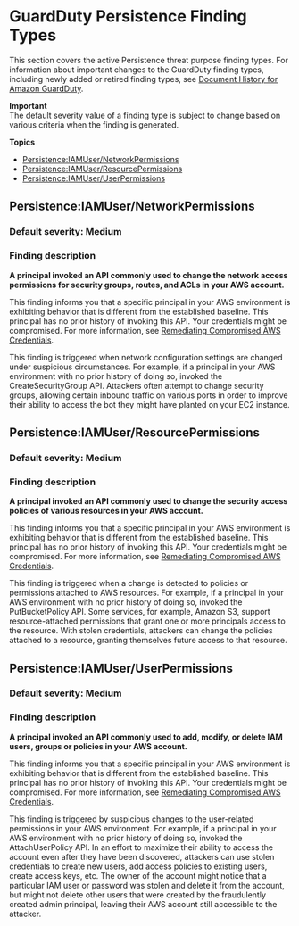 # GuardDuty Persistence Finding Types<a name="guardduty_persistence"></a>

This section covers the active Persistence threat purpose finding types\. For information about important changes to the GuardDuty finding types, including newly added or retired finding types, see [Document History for Amazon GuardDuty](doc-history.md)\. 

**Important**  
The default severity value of a finding type is subject to change based on various criteria when the finding is generated\.

**Topics**
+ [Persistence:IAMUser/NetworkPermissions](#persistence1)
+ [Persistence:IAMUser/ResourcePermissions](#persistence2)
+ [Persistence:IAMUser/UserPermissions](#persistence3)

## Persistence:IAMUser/NetworkPermissions<a name="persistence1"></a>

### Default severity: Medium<a name="persistence1_severity"></a>

### Finding description<a name="persistence1_description"></a>

**A principal invoked an API commonly used to change the network access permissions for security groups, routes, and ACLs in your AWS account\.**

This finding informs you that a specific principal in your AWS environment is exhibiting behavior that is different from the established baseline\. This principal has no prior history of invoking this API\. Your credentials might be compromised\. For more information, see [Remediating Compromised AWS Credentials](guardduty_remediate.md#compromised-creds)\.

This finding is triggered when network configuration settings are changed under suspicious circumstances\. For example, if a principal in your AWS environment with no prior history of doing so, invoked the CreateSecurityGroup API\. Attackers often attempt to change security groups, allowing certain inbound traffic on various ports in order to improve their ability to access the bot they might have planted on your EC2 instance\. 

## Persistence:IAMUser/ResourcePermissions<a name="persistence2"></a>

### Default severity: Medium<a name="persistence2_severity"></a>

### Finding description<a name="persistence2_description"></a>

**A principal invoked an API commonly used to change the security access policies of various resources in your AWS account\.**

This finding informs you that a specific principal in your AWS environment is exhibiting behavior that is different from the established baseline\. This principal has no prior history of invoking this API\. Your credentials might be compromised\. For more information, see [Remediating Compromised AWS Credentials](guardduty_remediate.md#compromised-creds)\.

This finding is triggered when a change is detected to policies or permissions attached to AWS resources\. For example, if a principal in your AWS environment with no prior history of doing so, invoked the PutBucketPolicy API\. Some services, for example, Amazon S3, support resource\-attached permissions that grant one or more principals access to the resource\. With stolen credentials, attackers can change the policies attached to a resource, granting themselves future access to that resource\.

## Persistence:IAMUser/UserPermissions<a name="persistence3"></a>

### Default severity: Medium<a name="persistence3_severity"></a>

### Finding description<a name="persistence3_description"></a>

**A principal invoked an API commonly used to add, modify, or delete IAM users, groups or policies in your AWS account\.**

This finding informs you that a specific principal in your AWS environment is exhibiting behavior that is different from the established baseline\. This principal has no prior history of invoking this API\. Your credentials might be compromised\. For more information, see [Remediating Compromised AWS Credentials](guardduty_remediate.md#compromised-creds)\.

This finding is triggered by suspicious changes to the user\-related permissions in your AWS environment\. For example, if a principal in your AWS environment with no prior history of doing so, invoked the AttachUserPolicy API\. In an effort to maximize their ability to access the account even after they have been discovered, attackers can use stolen credentials to create new users, add access policies to existing users, create access keys, etc\. The owner of the account might notice that a particular IAM user or password was stolen and delete it from the account, but might not delete other users that were created by the fraudulently created admin principal, leaving their AWS account still accessible to the attacker\. 